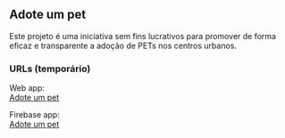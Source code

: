 ## Adote um pet

Este projeto é uma iniciativa sem fins lucrativos para promover de forma eficaz e transparente a adoção de PETs nos centros urbanos.

### URLs (temporário)

Web app:<br />
[Adote um pet](https://adote-um-pet-df1b0.web.app/)

Firebase app:<br />
[Adote um pet](https://adote-um-pet-df1b0.firebaseapp.com/)

